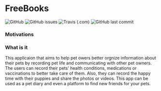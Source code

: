 # FreeBooks
![GitHub](https://img.shields.io/github/license/Longweig/FreeBooks) ![GitHub issues](https://img.shields.io/github/issues/Longweig/FreeBooks) 
![Travis (.com)](https://img.shields.io/travis/com/Longweig/FreeBooks) ![GitHub last commit](https://img.shields.io/github/last-commit/Longweig/FreeBooks?logo=Github)
### Motivations

### What is it
This applicaion that aims to help pet owers better orgnize information about their pets by recording pet life and communicating with other pet owners. The users can record their pets' health conditions, medications or vaccinations to better take care of them. Also, they can record the happy time with their puppies and share the photos or videos. This app can be used as a pet diary and even a platform to find new friends for your pets.


